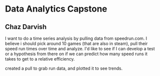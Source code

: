 # Data Analytics Capstone
## Chaz Darvish

I want to do a time series analysis by pulling data from speedrun.com. I believe i should pick around 10 games (that are also in steam), pull their speed run times over time and analyze. I'd like to see if I can develop a test or a hypothesis from there on if we can predict how many speed runs it takes to get to a relative efficiency.

created a pull to grab run data, and plotted it to see trends.